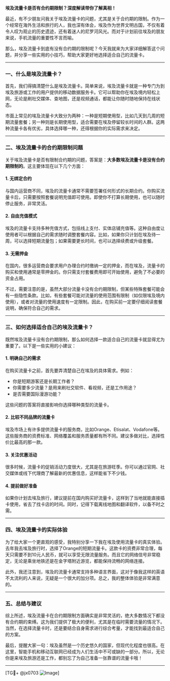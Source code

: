 **埃及流量卡是否有合约期限制？深度解读带你了解真相！**

最近，有不少朋友问我关于埃及流量卡的问题，尤其是关于合约期的限制。作为一个经常在海外生活和旅行的人，我也深有体会，埃及作为世界文明古国，不仅有着令人叹为观止的历史遗迹，还有着迷人的尼罗河风光。而对于计划前往埃及的朋友来说，手机流量的重要性不言而喻。

那么，埃及流量卡到底有没有合约期的限制呢？今天我就来为大家详细解答这个问题，并分享一些实用的小技巧，帮助大家更好地选择适合自己的流量卡。

---

### **一、什么是埃及流量卡？**
首先，我们得搞清楚什么是埃及流量卡。简单来说，埃及流量卡就是一种专门为到埃及旅游或工作的用户提供的移动数据服务卡。它可以帮助你在埃及境内轻松上网，无论是刷社交媒体、查地图，还是视频通话，都能让你随时随地保持在线状态。

市面上常见的埃及流量卡大致分为两种：一种是短期使用型，比如几天到几周的短期流量套餐；另一种则是长期使用型，适合需要在埃及停留较长时间的人群。这两种流量卡各有优劣，具体选择哪一种，还得根据你的实际需求来决定。

---

### **二、埃及流量卡的合约期限制问题**
关于埃及流量卡是否有限制合约期的问题，答案是：**大多数埃及流量卡是没有合约期限制的**。这主要体现在以下几个方面：

#### 1. **无绑定合约**
与国内运营商不同，埃及的流量卡通常不需要签署任何形式的长期合约。你购买流量卡后，只需要按照套餐说明充值即可使用。即使你不打算长期使用，也可以随时停止服务，非常灵活。

#### 2. **自由充值模式**
埃及的流量卡支持多种充值方式，包括线上支付、实体店铺充值等。这种自由度让使用者可以根据自己的需求随时调整套餐内容。比如，如果你只计划在埃及待一周，可以选择短期流量包；如果需要更长时间，也可以选择续费或升级套餐。

#### 3. **无需押金**
在国内，很多运营商会要求用户办理合约时缴纳一定的押金，而在埃及，流量卡的购买和使用通常是零押金的。你只需支付套餐费用即可开始使用，避免了不必要的资金占用。

不过，需要注意的是，虽然大部分流量卡没有合约期限制，但某些特殊套餐可能会有一些隐性条款。比如，有些套餐可能对流量的使用范围有限制（如仅限埃及境内使用），或者对流量的使用速度有一定限制。因此，在购买前一定要仔细阅读套餐说明，确保符合自己的需求。

---

### **三、如何选择适合自己的埃及流量卡？**
既然埃及流量卡没有合约期限制，那么如何选择一款适合自己的流量卡就显得尤为重要了。以下是一些实用的小建议：

#### 1. **明确自己的需求**
在购买流量卡之前，首先要弄清楚自己在埃及的具体需求。例如：
- 你是短期游客还是长期工作者？
- 你需要多少流量？是用来刷社交软件、看视频，还是工作用途？
- 是否需要国际漫游功能？

这些问题的答案将直接影响你选择哪种类型的流量卡。

#### 2. **比较不同品牌的流量卡**
埃及市场上有许多提供流量卡的服务商，比如Orange、Etisalat、Vodafone等。这些服务商的资费标准、网络覆盖和服务质量都有所不同。建议多做对比，选择性价比最高的那一款。

#### 3. **关注优惠活动**
很多时候，流量卡的促销活动力度很大，尤其是在旅游旺季。你可以通过官网、社交媒体或线下代理商了解最新的优惠信息，这样能省下不少钱。

#### 4. **提前做好准备**
如果你计划去埃及旅行，建议提前在国内购买好流量卡，这样到了当地就能直接插卡使用，省去了找卡店的时间。同时，记得下载离线地图和翻译软件，以备不时之需。

---

### **四、埃及流量卡的实际体验**
为了给大家一个更直观的感受，我特别分享一下我在埃及使用流量卡的真实体验。去年我去埃及旅行时，选择了Orange的短期流量卡。这款卡的资费非常合理，每天只需要不到10元人民币，就可以享受无限流量服务。而且它的网络信号非常稳定，无论是乘坐地铁还是在金字塔附近游览，都能保持流畅的网络连接。

此外，我还注意到，埃及的流量卡通常支持多种语言界面，这对于像我这样的英语不太流利的人来说，无疑是一个很大的加分项。总之，我的整体体验是非常满意的。

---

### **五、总结与建议**
综上所述，埃及流量卡在合约期限制方面确实是非常灵活的，绝大多数情况下都没有合约期的束缚。这为我们提供了极大的便利，尤其是在临时需要流量的情况下。当然，在选择流量卡时，还是要结合自身需求进行综合考量，才能找到最适合自己的方案。

最后，提醒大家一句：埃及虽然是一个历史悠久的国家，但现代化程度也很高。在这里，智能手机和移动互联网已经成为人们生活中不可或缺的一部分。所以，无论你是来埃及旅游还是工作，都别忘了为自己准备一张靠谱的流量卡哦！

---

[TG💪+ @jx0703 ![Image](https://github.com/user-attachments/assets/dbca1d08-cadb-493c-b0ec-ad6f7a83f270)]